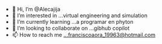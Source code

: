 - 👋 Hi, I’m @Alecajija
- 👀 I’m interested in ...virtual engineering and simulation
- 🌱 I’m currently learning ...a programar en phyton
- 💞️ I’m looking to collaborate on ...gibhub copilot 
- 📫 How to reach me ...franciscoaora_19963@hotmail.com
<!---
Alecajija/Alecajija is a ✨ special ✨ repository because its `README.md` (this file) appears on your GitHub profile.
You can click the Preview link to take a look at your changes.
--->
